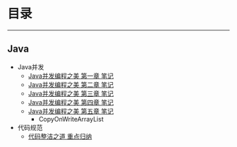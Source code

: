 # 目录
---

## Java
  - Java并发
    * [Java并发编程之美 第一章 笔记](file/java_thread1/unit1.md)
	* [Java并发编程之美 第二章 笔记](file/java_thread1/unit2.md)
	* [Java并发编程之美 第三章 笔记](file/java_thread1/unit3.md)
	* [Java并发编程之美 第四章 笔记](file/java_thread1/unit4.md)
	* [Java并发编程之美 第五章 笔记](file/java_thread1/unit5.md)
	  - CopyOnWriteArrayList
  - 代码规范
    * [代码整洁之道 重点归纳](file/java_clean/clean.md)